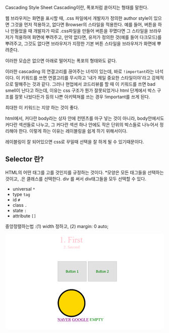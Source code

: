 Cascading Style Sheet
Cascading이란, 폭포처럼 쏟아지는 형태를 말한다. 

웹 브라우저는 화면을 표시할 때, .css 파일에서 개발자가 정의한 author style이 있으면 그것을 먼저 적용하고, 없다면 Browser의 스타일을 적용한다. 예를 들어, 버튼을 하나 만들었을 때 개발자가 따로 .css파일을 만들어 버튼을 꾸몄다면 그 스타일을 브라우저가 적용하여 화면에 뿌려주고, 만약 없다면, 유저가 정의한 것(예를 들어 다크모드)를 뿌려주고, 그것도 없다면 브라우저가 지정한 기본 버튼 스타일을 브라우저가 화면에 뿌려준다.

이러한 모습은 없으면 아래로 떨어지는 폭포의 형태와도 같다.

이러한 cascading 의 연결고리를 끊어주는 녀석이 있는데, 바로 `!important`라는 녀석이다. 이 키워드를 쓰면 연결고리를 무시하고 '내가 제일 중요한 스타일이야'라고 강제적으로 말해주는 것과 같다. 그러나 현업에서 코드리뷰를 할 때 이 키워드를 쓰면 bad smell이 난다고 하는데, 이유는 css 구조가 뭔가 잘못되었거나 html 단계에서 박스 구조를 잘못 나눴다든가 등의 나쁜 아키텍쳐를 쓰는 경우 !important를 쓰게 된다.

최대한 이 키워드는 지양 하는 것이 좋다.

html에서, 커다란 body라는 상자 안에 컨텐츠를 마구 넣는 것이 아니라, body안에서도 커다란 섹션들로 나누고, 그 커다란 섹션 하나 안에도 작은 단위의 박스들로 나누어서 정리해야 한다. 이렇게 하는 이유는 레이블링을 쉽게 하기 위해서이다.

레이블링이 잘 되어있으면 css로 꾸밀때 선택을 잘 하게 될 수 있기때문이다.

## Selector 란?
HTML의 어떤 태그를 고를 것인지를 규정하는 것이다. *모양은 모든 태그들을 선택하는 것이고, .은 클래스를 선택한다. div 를 써서 div태그들을 모두 선택할 수 있다.

- universal `*`
- type `tag`
- id `#`
- class `.`
- state `:`
- attribute `[]`

중앙정렬하는법 :(1) width 정하고, (2) margin: 0 auto;

![](2021-04-17-16-30-27.png)